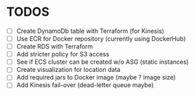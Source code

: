 
# TODOS

* [ ] Create DynamoDb table with Terraform (for Kinesis)
* [ ] Use ECR for Docker repository (currently using DockerHub)
* [ ] Create RDS with Terraform
* [ ] Add stricter policy for S3 access
* [ ] See if ECS cluster can be created w/o ASG (static instances)
* [ ] Create visualization for location data
* [ ] Add required jars to Docker image (maybe ? image size)
* [ ] Add Kinesis fail-over (dead-letter queue maybe)
